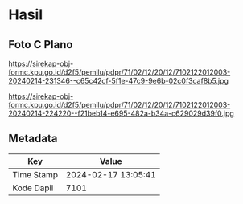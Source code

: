 # Hasil

## Foto C Plano

https://sirekap-obj-formc.kpu.go.id/d2f5/pemilu/pdpr/71/02/12/20/12/7102122012003-20240214-231346--c65c42cf-5f1e-47c9-9e6b-02c0f3caf8b5.jpg

https://sirekap-obj-formc.kpu.go.id/d2f5/pemilu/pdpr/71/02/12/20/12/7102122012003-20240214-224220--f21beb14-e695-482a-b34a-c629029d39f0.jpg


## Metadata

| Key        | Value               |
| ---------- | ------------------- |
| Time Stamp | 2024-02-17 13:05:41 |
| Kode Dapil | 7101                |




